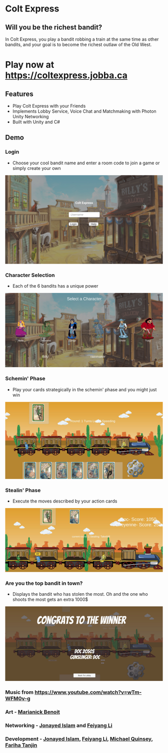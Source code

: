 # Colt Express
## Will you be the richest bandit?



In Colt Express, you play a bandit robbing a train at the same time as other bandits, and your goal is to become the richest outlaw of the Old West. 

# Play now at https://coltexpress.jobba.ca


## Features

- Play Colt Express with your Friends
- Implements Lobby Service, Voice Chat and Matchmaking with Photon Unity Networking
- Built with Unity and C#


## Demo

### Login

 - Choose your cool bandit name and enter a room code to join a game or simply create your own

![alt text](https://github.com/jonayed-i/Colt-Express/blob/main/CE%20pics/login.JPG "Logo Title Text 1")

### Character Selection

 - Each of the 6 bandits has a unique power 

![alt text](https://github.com/jonayed-i/Colt-Express/blob/main/CE%20pics/CharacterSelection.JPG "Logo Title Text 1")

### Schemin' Phase

 - Play your cards strategically in the schemin' phase and you might just win

![alt text](https://github.com/jonayed-i/Colt-Express/blob/main/CE%20pics/Schemin.JPG "Logo Title Text 1")

### Stealin' Phase

 - Execute the moves described by your action cards

![alt text](https://github.com/jonayed-i/Colt-Express/blob/main/CE%20pics/Stealing.JPG "Logo Title Text 1")

### Are you the top bandit in town?

 - Displays the bandit who has stolen the most. Oh and the one who shoots the most gets an extra 1000$

![alt text](https://github.com/jonayed-i/Colt-Express/blob/main/CE%20pics/Winner.JPG "Logo Title Text 1")

### Music from https://www.youtube.com/watch?v=wTm-WFM0v-g

### Art - [Marianick Benoit](https://devpost.com/benoitmarianick)
### Networking - [Jonayed Islam](https://github.com/jonayed-i) and [Feiyang Li](https://github.com/lfy05)
### Development - [Jonayed Islam](https://github.com/jonayed-i), [Feiyang Li](https://github.com/lfy05), [Michael Quinsey](https://github.com/mquins), [Fariha Tanjin](https://github.com/Farihatanjin)
